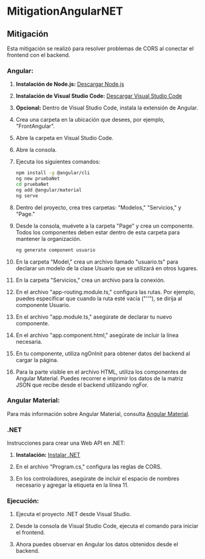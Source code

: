 # MitigationAngularNET

## Mitigación

Esta mitigación se realizó para resolver problemas de CORS al conectar el frontend con el backend.

### Angular:

1. **Instalación de Node.js:** [Descargar Node.js](https://nodejs.org/es)

2. **Instalación de Visual Studio Code:** [Descargar Visual Studio Code](https://code.visualstudio.com/download)

3. **Opcional:** Dentro de Visual Studio Code, instala la extensión de Angular.

4. Crea una carpeta en la ubicación que desees, por ejemplo, "FrontAngular".

5. Abre la carpeta en Visual Studio Code.

6. Abre la consola.

7. Ejecuta los siguientes comandos:

    ```bash
    npm install -g @angular/cli
    ng new pruebaNet
    cd pruebaNet
    ng add @angular/material
    ng serve
    ```

8. Dentro del proyecto, crea tres carpetas: "Modelos," "Servicios," y "Page."

9. Desde la consola, muévete a la carpeta "Page" y crea un componente. Todos los componentes deben estar dentro de esta carpeta para mantener la organización.

    ```bash
    ng generate component usuario
    ```

10. En la carpeta "Model," crea un archivo llamado "usuario.ts" para declarar un modelo de la clase Usuario que se utilizará en otros lugares.

11. En la carpeta "Servicios," crea un archivo para la conexión.

12. En el archivo "app-routing.module.ts," configura las rutas. Por ejemplo, puedes especificar que cuando la ruta esté vacía ("''"), se dirija al componente Usuario.

13. En el archivo "app.module.ts," asegúrate de declarar tu nuevo componente.

14. En el archivo "app.component.html," asegúrate de incluir la línea necesaria.

15. En tu componente, utiliza ngOnInit para obtener datos del backend al cargar la página.

16. Para la parte visible en el archivo HTML, utiliza los componentes de Angular Material. Puedes recorrer e imprimir los datos de la matriz JSON que recibe desde el backend utilizando ngFor.

### Angular Material:

Para más información sobre Angular Material, consulta [Angular Material](https://material.angular.io/).

### .NET

Instrucciones para crear una Web API en .NET:

1. **Instalación:** [Instalar .NET](https://dotnet.microsoft.com/download)

2. En el archivo "Program.cs," configura las reglas de CORS.

3. En los controladores, asegúrate de incluir el espacio de nombres necesario y agregar la etiqueta en la línea 11.

### Ejecución:

1. Ejecuta el proyecto .NET desde Visual Studio.

2. Desde la consola de Visual Studio Code, ejecuta el comando para iniciar el frontend.

3. Ahora puedes observar en Angular los datos obtenidos desde el backend.

